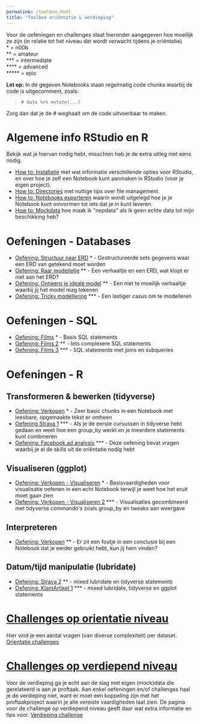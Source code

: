 ```yaml
---
permalink: /toolbox.html
title: "Toolbox oriëntatie & verdieping"
---
```


Voor de oefeningen en challenges staat hieronder aangegeven hoe moeilijk ze zijn (in relatie tot het niveau dat wordt verwacht tijdens je oriëntatie)  
\* = n00b  
\*\* = amateur  
\*\*\* = intermediate  
\*\*\*\* = advanced  
\*\*\*\*\* = epic

**Let op:** In de gegeven Notebooks staan regelmatig code chunks waarbij de code is uitgecomment, zoals:
> `# data %>% mutate(...)`   

Zorg dan dat je de # weghaalt om de code uitvoerbaar te maken.

# Algemene info RStudio en R
Bekijk wat je hiervan nodig hebt, misschien heb je de extra uitleg niet eens nodig.
- [How to: Installatie](howto_installatie) met wat informatie verschillende opties voor RStudio, en over hoe je zelf een Notebook kunt aanmaken in RStudio (voor je eigen project).
- [How to: Directories](howto_directories) met nuttige tips over file management.
- [How to: Notebooks exporteren](howto_html_pdf) waarin wordt uitgelegd hoe je je Notebook kunt omvormen tot iets dat je in kunt leveren.
- [How to: Mockdata](howto_mockdata) hoe maak ik "nepdata" als ik geen echte data tot mijn beschikking heb?

# Oefeningen - Databases
- [Oefening: Structuur naar ERD](oefening_structuur) \* - Gestructureerde sets gegevens waar een ERD van getekend moet worden
- [Oefening: Raar modelletje](oefening_raar_model) \*\* - Een verhaaltje en een ERD, wat klopt er niet aan het ERD?
- [Oefening: Ontwerp je ideale model](oefening_ideale_model) \*\* - Een niet te moeilijk verhaaltje waarbij jij het model mag tekenen
- [Oefening: Tricky modellering](oefening_tricky_model) \*\*\* - Een lastiger casus om te modelleren

# Oefeningen - SQL
- [Oefening: Films](oefening_films) \* - Basis SQL statements
- [Oefening: Films 2](oefening_films2) \*\* - Iets complexere SQL statements
- [Oefening: Films 3](oefening_films3) \*\*\* - SQL statements met joins en subqueries

# Oefeningen - R

## Transformeren & bewerken (tidyverse)
- [Oefening: Verkopen](oefening_verkopen) \* - Zeer basic chunks in een Notebook met leesbare, opgemaakte tekst er omheen
- [Oefening Strava 1](oefening_strava_1) \*\*\* - Als je de eerste cursussen in tidyverse hebt gedaan en weet hoe een group_by werkt en je meerdere statements kunt combineren
- [Oefening: Facebook ad analysis](oefening_facebook_1) \*\*\* - Deze oefening bevat vragen waarbij je al de skills uit de oriëntatie nodig hebt

## Visualiseren (ggplot)
- [Oefening: Verkopen - Visualiseren](oefening_verkopen_visualiseren) \* - Basisvaardigheden voor visualisatie oefenen in een echt Notebook terwijl je weet hoe het eruit moet gaan zien
- [Oefening: Verkopen - Visualiseren 2](oefening_verkopen_visualiseren2) \*\*\* - Visualisaties gecombineerd met tidyverse commando's zoals group_by en tweaks aan weergave

## Interpreteren
- [Oefening: Verkopen](oefening_verkopen_interpreteren) \*\* - Er zit een foutje in een conclusie bij een Notebook dat je eerder gebruikt hebt, kun jij hem vinden?

## Datum/tijd manipulatie (lubridate)
- [Oefening: Strava 2](oefening_lubridate_1) \*\* - mixed lubridate en tidyverse statements
- [Oefening: KlantArtikel 1](oefening_lubridate_2) \*\*\* - mixed lubridate, tidyverse en ggplot statements


# [Challenges op orientatie niveau](challenges_orientatie)
Hier vind je een aantal vragen (van diverse complexiteit) per dataset. 
[Orientatie challenges](challenges_orientatie)

# [Challenges op verdiepend niveau](challenges_verdieping)
Voor de verdieping ga je echt aan de slag met eigen (mock)data die gerelateerd is aan je proftaak. Aan enkel oefeningen en/of challenges haal je de verdieping niet, want er moet een koppeling zijn met het proftaakproject waarin je alle vereiste vaardigheden laat zien. De pagina voor de challenge op verdiepend niveau geeft daar wat extra informatie en tips voor.
[Verdieping challenge](challenges_verdieping)


